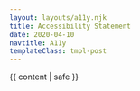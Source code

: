 ```yaml
---
layout: layouts/a11y.njk
title: Accessibility Statement
date: 2020-04-10
navtitle: A11y
templateClass: tmpl-post
---
```


{{ content | safe }}
